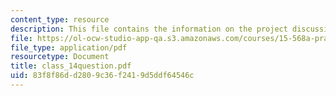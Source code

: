 ```yaml
---
content_type: resource
description: This file contains the information on the project discussion.
file: https://ol-ocw-studio-app-qa.s3.amazonaws.com/courses/15-568a-practical-information-technology-management-spring-2005/83f8f86dd2809c36f2419d5ddf64546c_class_14question.pdf
file_type: application/pdf
resourcetype: Document
title: class_14question.pdf
uid: 83f8f86d-d280-9c36-f241-9d5ddf64546c
---
```


